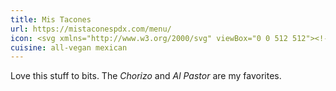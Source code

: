 ```yaml
---
title: Mis Tacones
url: https://mistaconespdx.com/menu/
icon: <svg xmlns="http://www.w3.org/2000/svg" viewBox="0 0 512 512"><!--! Font Awesome Pro 6.1.1 by @fontawesome - https://fontawesome.com License - https://fontawesome.com/license (Commercial License) Copyright 2022 Fonticons, Inc. --><path d="M465 134.2c21.46-38.38 19.87-87.17-5.65-123.1c-7.541-10.83-22.31-13.53-33.2-5.938c-10.77 7.578-13.44 22.55-5.896 33.41c14.41 20.76 15.13 47.69 4.098 69.77C407.1 100.1 388 95.1 368 95.1c-36.23 0-68.93 13.83-94.24 35.92L352 165.5V256h90.56l33.53 78.23C498.2 308.9 512 276.2 512 239.1C512 198 493.7 160.6 465 134.2zM320 288V186.6l-52.95-22.69C216.2 241.3 188.5 400 56 400C25.13 400 0 425.1 0 456S25.13 512 56 512c180.3 0 320.1-88.27 389.3-168.5L421.5 288H320z"/></svg>
cuisine: all-vegan mexican
---
```

Love this stuff to bits. The *Chorizo* and *Al Pastor* are my favorites.

